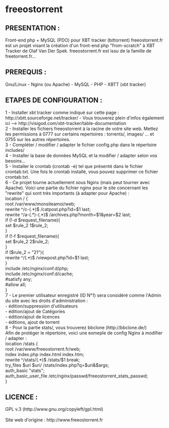 # freeostorrent

<h2>PRESENTATION :</h2>
Front-end php + MySQL (PDO) pour XBT tracker (bittorrent)
freeostorrent.fr est un projet visant la création d'un front-end php "from-scratch" à XBT Tracker de Olaf Van Der Spek. 
freeostorrent.fr est issu de la famille de freetorrent.fr...

<h2>PREREQUIS :</h2>
Gnu/Linux - Nginx (ou Apache) - MySQL - PHP - XBTT (xbt tracker)

<h2>ETAPES DE CONFIGURATION :</h2>
1 - Installer xbt tracker comme indiqué sur cette page : http://xbtt.sourceforge.net/tracker/ - Vous trouverez plein d'infos également ici --> http://visigod.com/xbt-tracker/table-documentation<br />
2 - Installer les fichiers freeostorrent à la racine de votre site web. Mettez les permissions à 0777 sur certains repertoires : torrents/, images/ ... et 0755 sur les autres répertoires.<br />
3 - Compléter / modifier / adapter le fichier config.php dans le répertoire includes/<br />
4 - Installer la base de données MySQL et la modifier / adapter selon vos besoins...<br />
5 - Installer le crontab (crontab -e) tel que présenté dans le fichier crontab.txt. Une fois le crontab installé, vous pouvez supprimer ce fichier crontab.txt.<br />
6 - Ce projet tourne actuellement sous Nginx (mais peut tourner avec Apache). Voici une partie du fichier nginx pour le site concernant les "rewrite" qui sont très importants (à adapter pour Apache) :<br />
 location / {<br />
            root /var/www/monsiteamoi/web;<br />
            rewrite ^/c-(.*)$ /catpost.php?id=$1 last;<br />
            rewrite ^/a-(.*)-(.*)$ /archives.php?month=$1&year=$2 last;<br />
            if (!-d $request_filename){<br />
            set $rule_2 1$rule_2;<br />
            }<br />
            if (!-f $request_filename){<br />
            set $rule_2 2$rule_2;<br />
            }<br />
            if ($rule_2 = "21"){<br />
            rewrite ^/(.*)$ /viewpost.php?id=$1 last;<br />
            }<br />
            include /etc/nginx/conf.d/php;<br />
            include /etc/nginx/conf.d/cache;<br />
            #satisfy any;<br />
            #allow all;<br />
        }<br />
7 - Le premier utilisateur enregistré (ID N°1) sera considéré comme l'Admin du site avec les droits d'administration : <br />
	- édition/suppression d'utilisateurs<br />
	- édition/ajout de Catégories<br />
	- édition/ajout de licences<br />
	- éditions, ajout de torrent<br />
8 - Pour la partie stats/, vous trouverez bbclone (http://bbclone.de/) <br />
Afin de protéger le répertoire, voici une exmeple de config Nginx à modifier / adapter :<br />
location /stats {<br />
    root /var/www/freeostorrent.fr/web;<br />
    index index.php index.html index.htm;<br />
    rewrite ^/stats/(.*)$ /stats/$1 break;<br />
    try_files $uri $uri/ /stats/index.php?q=$uri&$args;<br />
    auth_basic "stats";<br />
    auth_basic_user_file /etc/nginx/passwd/freeostorrent_stats_passwd;<br />
}
	
<h2>LICENCE :</h2>
GPL v.3 (http://www.gnu.org/copyleft/gpl.html)
<br /><br />
Site web d'origine : http://www.freeostorrent.fr

